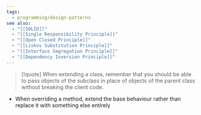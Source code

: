 ```yaml
---
tags:
  - programming/design-patterns
see also:
  - "[[SOLID]]"
  - "[[Single Responsibility Principle]]"
  - "[[Open Closed Principle]]"
  - "[[Liskov Substitution Principle]]"
  - "[[Interface Segregation Principle]]"
  - "[[Dependency Inversion Principle]]"
---
```

> [!quote]
> When extending a class, remember that you should be able to pass objects of the subclass in place of objects of the parent class without breaking the client code.

- When overriding a method, extend the base behaviour rather than replace it with something else entirely
